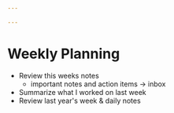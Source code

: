 ```yaml
---

---
```

# Weekly Planning
- Review this weeks notes
	- important notes and action items -> inbox
- Summarize what I worked on last week
- Review last year's week & daily notes